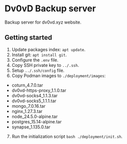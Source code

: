 # Dv0vD Backup server
Backup server for dv0vd.xyz website.

## Getting started
1) Update packages index: `apt update`.
2) Install git: `apt install git`.
3) Configure the `.env` file.
4) Copy SSH private key to `../.ssh`.
5) Setup `../.ssh/config` file.
6) Copy Podman images to `./deployment/images`:
- coturn_4.7.0.tar
- dv0vd-https-proxy_1.1.0.tar
- dv0vd-socks4_1.1.3.tar
- dv0vd-socks5_1.1.1.tar
- mongo_7.0.16.tar
- nginx_1.27.3.tar
- node_24.5.0-alpine.tar
- postgres_15.14-alpine.tar
- synapse_1.135.0.tar
7) Run the initialization script `bash ./deployment/init.sh`.
